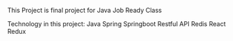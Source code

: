 This Project is final project for Java Job Ready Class

Technology in this project:
Java
Spring
Springboot
Restful API
Redis
React
Redux